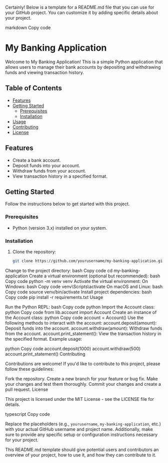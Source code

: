 
Certainly! Below is a template for a README.md file that you can use for your GitHub project. You can customize it by adding specific details about your project.

markdown
Copy code
# My Banking Application

Welcome to My Banking Application! This is a simple Python application that allows users to manage their bank accounts by depositing and withdrawing funds and viewing transaction history.

## Table of Contents

- [Features](#features)
- [Getting Started](#getting-started)
  - [Prerequisites](#prerequisites)
  - [Installation](#installation)
- [Usage](#usage)
- [Contributing](#contributing)
- [License](#license)

## Features

- Create a bank account.
- Deposit funds into your account.
- Withdraw funds from your account.
- View transaction history in a specified format.

## Getting Started

Follow the instructions below to get started with this project.

### Prerequisites

- Python (version 3.x) installed on your system.

### Installation

1. Clone the repository:

   ```bash
   git clone https://github.com/yourusername/my-banking-application.git
Change to the project directory:
bash
Copy code
cd my-banking-application
Create a virtual environment (optional but recommended):
bash
Copy code
python -m venv venv
Activate the virtual environment:
On Windows:
bash
Copy code
venv\Scripts\activate
On macOS and Linux:
bash
Copy code
source venv/bin/activate
Install project dependencies:
bash
Copy code
pip install -r requirements.txt
Usage

Run the Python REPL:
bash
Copy code
python
Import the Account class:
python
Copy code
from lib.account import Account
Create an instance of the Account class:
python
Copy code
account = Account()
Use the following methods to interact with the account:
account.deposit(amount): Deposit funds into the account.
account.withdraw(amount): Withdraw funds from the account.
account.print_statement(): View the transaction history in the specified format.
Example usage:

python
Copy code
account.deposit(1000)
account.withdraw(500)
account.print_statement()
Contributing

Contributions are welcome! If you'd like to contribute to this project, please follow these guidelines:

Fork the repository.
Create a new branch for your feature or bug fix.
Make your changes and test them thoroughly.
Commit your changes and create a pull request.
License

This project is licensed under the MIT License - see the LICENSE file for details.

typescript
Copy code

Replace the placeholders (e.g., `yourusername`, `my-banking-application`, etc.) with your actual GitHub username and project name. Additionally, make sure to provide any specific setup or configuration instructions necessary for your project.

This README.md template should give potential users and contributors an overview of your project, how to use it, and how they can contribute to it.



